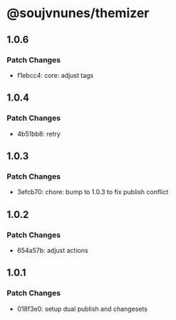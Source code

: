 # @soujvnunes/themizer

## 1.0.6

### Patch Changes

- f1ebcc4: core: adjust tags

## 1.0.4

### Patch Changes

- 4b51bb8: retry

## 1.0.3

### Patch Changes

- 3efcb70: chore: bump to 1.0.3 to fix publish conflict

## 1.0.2

### Patch Changes

- 654a57b: adjust actions

## 1.0.1

### Patch Changes

- 018f3e0: setup dual publish and changesets
